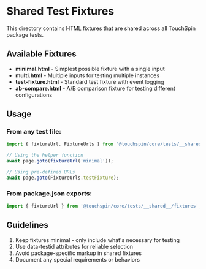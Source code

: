 # Shared Test Fixtures

This directory contains HTML fixtures that are shared across all TouchSpin package tests.

## Available Fixtures

- **minimal.html** - Simplest possible fixture with a single input
- **multi.html** - Multiple inputs for testing multiple instances
- **test-fixture.html** - Standard test fixture with event logging
- **ab-compare.html** - A/B comparison fixture for testing different configurations

## Usage

### From any test file:

```typescript
import { fixtureUrl, FixtureUrls } from '@touchspin/core/tests/__shared__/fixtures';

// Using the helper function
await page.goto(fixtureUrl('minimal'));

// Using pre-defined URLs
await page.goto(FixtureUrls.testFixture);
```

### From package.json exports:

```typescript
import { fixtureUrl } from '@touchspin/core/tests/__shared__/fixtures';
```

## Guidelines

1. Keep fixtures minimal - only include what's necessary for testing
2. Use data-testid attributes for reliable selection
3. Avoid package-specific markup in shared fixtures
4. Document any special requirements or behaviors